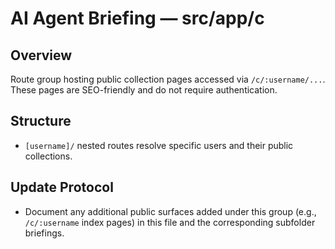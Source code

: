 # AI Agent Briefing — src/app/c

## Overview
Route group hosting public collection pages accessed via `/c/:username/...`. These pages are SEO-friendly and do not require authentication.

## Structure
- `[username]/` nested routes resolve specific users and their public collections.

## Update Protocol
- Document any additional public surfaces added under this group (e.g., `/c/:username` index pages) in this file and the corresponding subfolder briefings.
